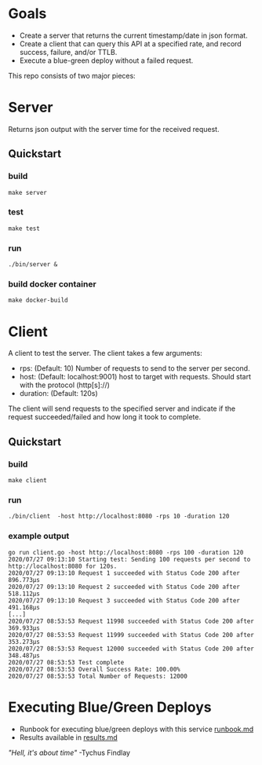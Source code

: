 # Goals
* Create a server that returns the current timestamp/date in json format.
* Create a client that can query this API at a specified rate, and record success, failure, and/or TTLB.
* Execute a blue-green deploy without a failed request.

This repo consists of two major pieces: 

# Server 
Returns json output with the server time for the received request.

## Quickstart
### build
`make server`

### test
`make test`

### run 
`./bin/server &`

### build docker container
`make docker-build`

# Client
A client to test the server. The client takes a few arguments:

* rps: (Default: 10) Number of requests to send to the server per second.
* host: (Default: localhost:9001) host to target with requests. Should start with the protocol (http[s]://)
* duration: (Default: 120s)

The client will send requests to the specified server and indicate if the request succeeded/failed and how long it took to complete.
## Quickstart
### build
`make client`

### run
`./bin/client  -host http://localhost:8080 -rps 10 -duration 120`

### example output
```
go run client.go -host http://localhost:8080 -rps 100 -duration 120
2020/07/27 09:13:10 Starting test: Sending 100 requests per second to http://localhost:8080 for 120s.
2020/07/27 09:13:10 Request 1 succeeded with Status Code 200 after 896.773µs
2020/07/27 09:13:10 Request 2 succeeded with Status Code 200 after 518.112µs
2020/07/27 09:13:10 Request 3 succeeded with Status Code 200 after 491.168µs
[...]
2020/07/27 08:53:53 Request 11998 succeeded with Status Code 200 after 369.933µs
2020/07/27 08:53:53 Request 11999 succeeded with Status Code 200 after 353.273µs
2020/07/27 08:53:53 Request 12000 succeeded with Status Code 200 after 348.487µs
2020/07/27 08:53:53 Test complete
2020/07/27 08:53:53 Overall Success Rate: 100.00%
2020/07/27 08:53:53 Total Number of Requests: 12000
```

# Executing Blue/Green Deploys
* Runbook for executing blue/green deploys with this service [runbook.md](https://github.com/smerck/time/blob/master/runbook.md)
* Results available in [results.md](https://github.com/smerck/time/blob/master/results.md)

*"Hell, it's about time"* -Tychus Findlay
